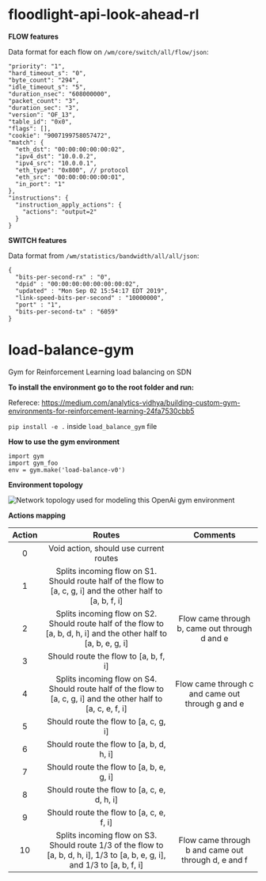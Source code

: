 # floodlight-api-look-ahead-rl



**FLOW features**

Data format for each flow on `/wm/core/switch/all/flow/json`:

```
"priority": "1",
"hard_timeout_s": "0",
"byte_count": "294",
"idle_timeout_s": "5",
"duration_nsec": "608000000",
"packet_count": "3",
"duration_sec": "3",
"version": "OF_13",
"table_id": "0x0",
"flags": [],
"cookie": "9007199758057472",
"match": {
  "eth_dst": "00:00:00:00:00:02",
  "ipv4_dst": "10.0.0.2",
  "ipv4_src": "10.0.0.1",
  "eth_type": "0x800", // protocol
  "eth_src": "00:00:00:00:00:01",
  "in_port": "1"
},
"instructions": {
  "instruction_apply_actions": {
    "actions": "output=2"
  }
}
```

**SWITCH features**

Data format from `/wm/statistics/bandwidth/all/all/json`:

```
{
  "bits-per-second-rx" : "0",
  "dpid" : "00:00:00:00:00:00:00:02",
  "updated" : "Mon Sep 02 15:54:17 EDT 2019",
  "link-speed-bits-per-second" : "10000000",
  "port" : "1",
  "bits-per-second-tx" : "6059"
}
```


# load-balance-gym
Gym for Reinforcement Learning load balancing on SDN


**To install the environment go to the root folder and run:**


Referece: https://medium.com/analytics-vidhya/building-custom-gym-environments-for-reinforcement-learning-24fa7530cbb5

`pip install -e .` inside `load_balance_gym` file


**How to use the gym environment**

```
import gym
import gym_foo
env = gym.make('load-balance-v0')
```


**Environment topology**

![Network topology used for modeling this OpenAi gym environment](./topology.jpg?raw=true "Network topology")


**Actions mapping**

| Action 	| Routes 	| Comments 	|
|:-:	|:-:	|:-:	|
| 0 	| Void action, should use current routes 	|  	|
| 1 	| Splits incoming flow on S1. Should route half of the flow to [a, c, g, i] and the other half to [a, b, f, i] 	|  	|
| 2 	| Splits incoming flow on S2. Should route half of the flow to [a, b, d, h, i] and the other half to [a, b, e, g, i] 	| Flow came through b, came out through d and e 	|
| 3 	| Should route the flow to [a, b, f, i] 	|  	|
| 4 	| Splits incoming flow on S4. Should route half of the flow to [a, c, g, i] and the other half to [a, c, e, f, i] 	| Flow came through c and came out through g and e 	|
| 5 	| Should route the flow to [a, c, g, i] 	|  	|
| 6 	| Should route the flow to [a, b, d, h, i] 	|  	|
| 7 	| Should route the flow to [a, b, e, g, i] 	|  	|
| 8 	| Should route the flow to [a, c, e, d, h, i] 	|  	|
| 9 	| Should route the flow to [a, c, e, f, i] 	|  	|
| 10 	| Splits incoming flow on S3. Should route 1/3 of the flow to [a, b, d, h, i], 1/3 to [a, b, e, g, i], and 1/3 to [a, b, f, i] 	| Flow came through b and came out through d, e and f 	|
